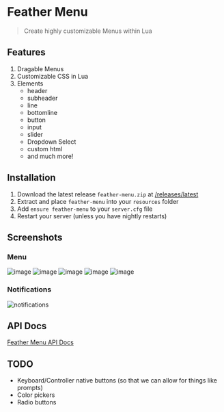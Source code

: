 # Feather Menu
> Create highly customizable Menus within Lua

## Features
1. Dragable Menus
2. Customizable CSS in Lua
2. Elements
   - header
   - subheader
   - line
   - bottomline
   - button
   - input
   - slider
   - Dropdown Select
   - custom html
   - and much more!

## Installation

1. Download the latest release `feather-menu.zip` at [/releases/latest](https://github.com/FeatherFramework/feather-menu/releases/latest)
2. Extract and place `feather-menu` into your `resources` folder
3. Add `ensure feather-menu` to your `server.cfg` file
4. Restart your server (unless you have nightly restarts)

## Screenshots

### Menu
![image](https://github.com/FeatherFramework/feather-menu/assets/10902965/07aa8fd3-a94c-4938-b1c0-1eb5a9a8500d)
![image](https://github.com/FeatherFramework/feather-menu/assets/10902965/0cb5aadf-4423-4332-a528-42d2d25c2a24)
![image](https://github.com/FeatherFramework/feather-menu/assets/10902965/0bf164cb-2fc7-45fb-8b36-25795e4798da)
![image](https://github.com/FeatherFramework/feather-menu/assets/10902965/a6b73f8e-a851-4478-b332-5b20559ac9a5)
![image](https://github.com/FeatherFramework/feather-menu/assets/10902965/2a689fa2-b51d-426a-a754-a8287ed4c755)

### Notifications
![notifications](https://github.com/user-attachments/assets/aef5b174-9e82-470e-b2a6-2a6b196e9ece)

## API Docs
[Feather Menu API Docs](https://featherframework.net/api/Menu)

## TODO
- Keyboard/Controller native buttons (so that we can allow for things like prompts)
- Color pickers
- Radio buttons

